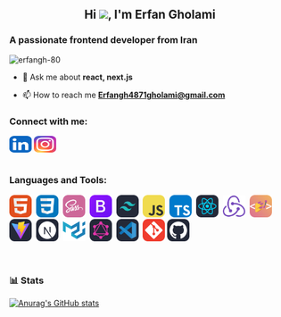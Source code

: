 
<h2 align="center">Hi <img src="https://media.giphy.com/media/hvRJCLFzcasrR4ia7z/giphy.gif" width="25px">, I'm Erfan Gholami</h1>
<h3 align="left">A passionate frontend developer from Iran</h3>


<p align="left"> <img src="https://komarev.com/ghpvc/?username=erfangh-80&label=Profile%20views&color=0e75b6&style=flat" alt="erfangh-80" /> </p>

- 💬 Ask me about **react, next.js**

- 📫 How to reach me **Erfangh4871gholami@gmail.com**

<h3 align="left">Connect with me:</h3>
<p align="left">
<a href="https://linkedin.com/in/erfangholami" target="blank"><img align="center" src="https://raw.githubusercontent.com/tandpfun/skill-icons/59059d9d1a2c092696dc66e00931cc1181a4ce1f/icons/LinkedIn.svg" alt="erfangholami" height="30" width="40" /></a>
<a href="https://instagram.com/erfangh_80" target="blank"><img align="center" src="https://raw.githubusercontent.com/tandpfun/skill-icons/59059d9d1a2c092696dc66e00931cc1181a4ce1f/icons/Instagram.svg" alt="erfangh_80" height="30" width="40" /></a>
</p>

#

<h3 align="left">Languages and Tools:</h3>
<div>
  <img src="https://raw.githubusercontent.com/tandpfun/skill-icons/59059d9d1a2c092696dc66e00931cc1181a4ce1f/icons/HTML.svg" title="HTML5" alt="HTML" width="40" height="40"/>&nbsp;
  <img src="https://raw.githubusercontent.com/tandpfun/skill-icons/59059d9d1a2c092696dc66e00931cc1181a4ce1f/icons/CSS.svg"  title="CSS3" alt="CSS" width="40" height="40"/>&nbsp;
  <img src="https://raw.githubusercontent.com/tandpfun/skill-icons/59059d9d1a2c092696dc66e00931cc1181a4ce1f/icons/Sass.svg"  title="Sass" alt="Sass" width="40" height="40"/>&nbsp;
  <img src="https://raw.githubusercontent.com/tandpfun/skill-icons/59059d9d1a2c092696dc66e00931cc1181a4ce1f/icons/Bootstrap.svg"  title="Bootstrap" alt="Bootstrap" width="40" height="40"/>&nbsp;
  <img src="https://raw.githubusercontent.com/tandpfun/skill-icons/59059d9d1a2c092696dc66e00931cc1181a4ce1f/icons/TailwindCSS-Dark.svg"  title="TailwindCSS" alt="TailwindCSS" width="40" height="40"/>&nbsp;
  <img src="https://raw.githubusercontent.com/tandpfun/skill-icons/59059d9d1a2c092696dc66e00931cc1181a4ce1f/icons/JavaScript.svg" title="JavaScript" alt="JavaScript" width="40" height="40"/>&nbsp;
  <img src="https://raw.githubusercontent.com/tandpfun/skill-icons/59059d9d1a2c092696dc66e00931cc1181a4ce1f/icons/TypeScript.svg" title="TypeScript" alt="TypeScript" width="40" height="40"/>&nbsp;
  <img src="https://raw.githubusercontent.com/tandpfun/skill-icons/59059d9d1a2c092696dc66e00931cc1181a4ce1f/icons/React-Dark.svg" title="React" alt="React" width="40" height="40"/>&nbsp;
  <img src="https://github.com/devicons/devicon/blob/master/icons/redux/redux-original.svg" title="Redux" alt="Redux " width="40" height="40"/>&nbsp;
  <img src="https://raw.githubusercontent.com/tandpfun/skill-icons/59059d9d1a2c092696dc66e00931cc1181a4ce1f/icons/StyledComponents.svg"  title="StyledComponents" alt="StyledComponents" width="40" height="40"/>&nbsp;
  <img src="https://raw.githubusercontent.com/tandpfun/skill-icons/59059d9d1a2c092696dc66e00931cc1181a4ce1f/icons/Vite-Dark.svg"  title="Vite" alt="Vite" width="40" height="40"/>&nbsp;
  <img src="https://raw.githubusercontent.com/tandpfun/skill-icons/59059d9d1a2c092696dc66e00931cc1181a4ce1f/icons/NextJS-Dark.svg" title="Nextjs" alt="Nextjs" width="40" height="40"/>&nbsp;
  <img src="https://github.com/devicons/devicon/blob/master/icons/materialui/materialui-original.svg" title="Material UI" alt="Material UI" width="40" height="40"/>&nbsp;
  <img src="https://raw.githubusercontent.com/tandpfun/skill-icons/59059d9d1a2c092696dc66e00931cc1181a4ce1f/icons/GraphQL-Dark.svg" title="GraphQL" **alt="GraphQL" width="40" height="40"/>&nbsp;
  <img src="https://raw.githubusercontent.com/tandpfun/skill-icons/59059d9d1a2c092696dc66e00931cc1181a4ce1f/icons/VSCode-Dark.svg" title="VSCode" alt="VSCode" width="40" height="40"/>&nbsp;
  <img src="https://raw.githubusercontent.com/tandpfun/skill-icons/59059d9d1a2c092696dc66e00931cc1181a4ce1f/icons/Git.svg" title="Git" **alt="Git" width="40" height="40"/>
  <img src="https://raw.githubusercontent.com/tandpfun/skill-icons/59059d9d1a2c092696dc66e00931cc1181a4ce1f/icons/Github-Dark.svg" title="Github" **alt="Github" width="40" height="40"/>&nbsp;
</div>
<br />

#

### 📊 Stats

[![Anurag's GitHub stats](https://github-readme-stats.vercel.app/api?username=erfangh-80&show_icons=true&theme=gruvbox)](https://github.com/anuraghazra/github-readme-stats)



